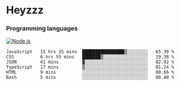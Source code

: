 # Heyzzz  

### Programming languages  

[![Node.js](https://img.shields.io/badge/-Node.js-262626?style=for-the-badge)](https://nodejs.org/ru)

<!--START_SECTION:waka-->

```text
JavaScript   15 hrs 25 mins  ████████████████▒░░░░░░░░   65.39 %
CSS          6 hrs 55 mins   ███████▒░░░░░░░░░░░░░░░░░   29.38 %
JSON         41 mins         ▓░░░░░░░░░░░░░░░░░░░░░░░░   02.92 %
TypeScript   17 mins         ▒░░░░░░░░░░░░░░░░░░░░░░░░   01.24 %
HTML         9 mins          ░░░░░░░░░░░░░░░░░░░░░░░░░   00.66 %
Bash         5 mins          ░░░░░░░░░░░░░░░░░░░░░░░░░   00.40 %
```

<!--END_SECTION:waka-->
